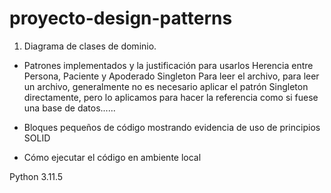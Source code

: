 # proyecto-design-patterns
1. Diagrama de clases de dominio.

- Patrones implementados y la justificación para usarlos
Herencia entre Persona, Paciente y Apoderado
Singleton Para leer el archivo, para leer un archivo, generalmente no es necesario aplicar el patrón Singleton directamente, pero lo aplicamos para hacer la referencia como si fuese una base de datos......


- Bloques pequeños de código mostrando evidencia de uso de principios SOLID

- Cómo ejecutar el código en ambiente local


Python 3.11.5
